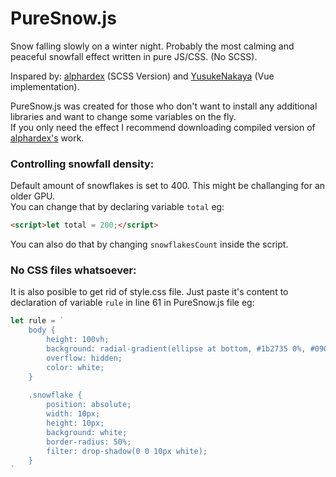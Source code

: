 # PureSnow.js

Snow falling slowly on a winter night. Probably the most calming and peaceful snowfall effect written in pure JS/CSS. (No SCSS). 

Inspared by: [alphardex](https://codepen.io/alphardex/pen/dyPorwJ) (SCSS Version) and [YusukeNakaya](https://codepen.io/YusukeNakaya/pen/NWPqvWW) (Vue implementation).

PureSnow.js was created for those who don't want to install any additional libraries and want to change some variables on the fly. \
If you only need the effect I recommend downloading compiled version of [alphardex's](https://codepen.io/alphardex/details/dyPorwJ) work. 

### Controlling snowfall density:

Default amount of snowflakes is set to 400. This might be challanging for an older GPU. \
You can change that by declaring variable `total` eg:
```html
<script>let total = 200;</script>
```
You can also do that by changing `snowflakesCount` inside the script.


### No CSS files whatsoever:
It is also posible to get rid of style.css file. Just paste it's content to declaration of variable `rule` in line 61 in PureSnow.js file eg:

```js
let rule = `
    body {
        height: 100vh;
        background: radial-gradient(ellipse at bottom, #1b2735 0%, #090a0f 100%);
        overflow: hidden;
        color: white;
    }
    
    .snowflake {
        position: absolute;
        width: 10px;
        height: 10px;
        background: white;
        border-radius: 50%;
        filter: drop-shadow(0 0 10px white);
    }
`

```

